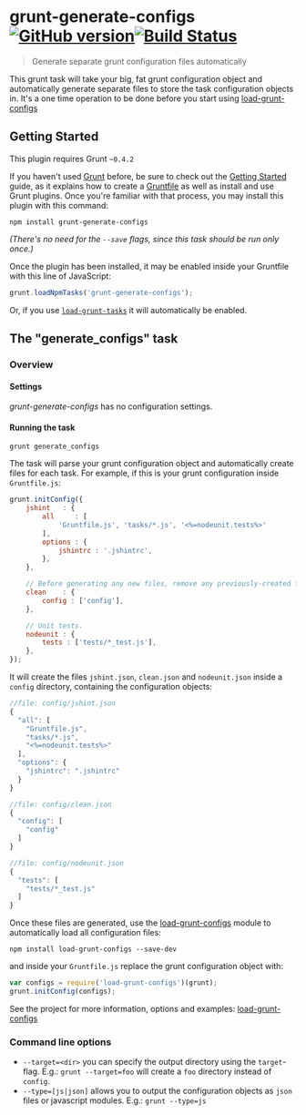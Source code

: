 # grunt-generate-configs [![GitHub version](https://badge.fury.io/gh/creynders%2Fgrunt-generate-configs.png)](http://badge.fury.io/gh/creynders%2Fgrunt-generate-configs)[![Build Status](https://secure.travis-ci.org/creynders/grunt-generate-configs.png?branch=master)](http://travis-ci.org/creynders/grunt-generate-configs)

> Generate separate grunt configuration files automatically

This grunt task will take your big, fat grunt configuration object and automatically generate separate files to store the task configuration objects in.
It's a one time operation to be done before you start using [load-grunt-configs][load-grunt-configs]

## Getting Started

This plugin requires Grunt `~0.4.2`

If you haven't used [Grunt](http://gruntjs.com/) before, be sure to check out the [Getting Started](http://gruntjs.com/getting-started) guide, as it explains how to create a [Gruntfile](http://gruntjs.com/sample-gruntfile) as well as install and use Grunt plugins. Once you're familiar with that process, you may install this plugin with this command:

```shell
npm install grunt-generate-configs
```

_(There's no need for the `--save` flags, since this task should be run only once.)_

Once the plugin has been installed, it may be enabled inside your Gruntfile with this line of JavaScript:

```javascript
grunt.loadNpmTasks('grunt-generate-configs');
```

Or, if you use [`load-grunt-tasks`](https://github.com/sindresorhus/load-grunt-tasks) it will automatically be enabled.

## The "generate_configs" task

### Overview

#### Settings

_grunt-generate-configs_ has no configuration settings.

#### Running the task

```shell
grunt generate_configs
```

The task will parse your grunt configuration object and automatically create files for each task.
For example, if this is your grunt configuration inside `Gruntfile.js`:

```javascript
grunt.initConfig({
    jshint   : {
        all     : [
            'Gruntfile.js', 'tasks/*.js', '<%=nodeunit.tests%>'
        ],
        options : {
            jshintrc : '.jshintrc',
        },
    },

    // Before generating any new files, remove any previously-created files.
    clean    : {
        config : ['config'],
    },

    // Unit tests.
    nodeunit : {
        tests : ['tests/*_test.js'],
    },
});
```

It will create the files `jshint.json`, `clean.json` and `nodeunit.json` inside a `config` directory, containing the configuration objects:

```javascript
//file: config/jshint.json
{
  "all": [
    "Gruntfile.js",
    "tasks/*.js",
    "<%=nodeunit.tests%>"
  ],
  "options": {
    "jshintrc": ".jshintrc"
  }
}
```
```javascript
//file: config/clean.json
{
  "config": [
    "config"
  ]
}
```
```javascript
//file: config/nodeunit.json
{
  "tests": [
    "tests/*_test.js"
  ]
}
```

Once these files are generated, use the [load-grunt-configs][load-grunt-configs] module to automatically load all configuration files:

```shell
npm install load-grunt-configs --save-dev
```

and inside your `Gruntfile.js` replace the grunt configuration object with:

```javascript
var configs = require('load-grunt-configs')(grunt);
grunt.initConfig(configs);
```

See the project for more information, options and examples: [load-grunt-configs][load-grunt-configs]

### Command line options

* `--target=<dir>` you can specify the output directory using the `target`-flag. E.g.: `grunt --target=foo` will create a `foo` directory instead of `config`.
* `--type=[js|json]` allows you to output the configuration objects as `json` files or javascript modules. E.g.: `grunt --type=js`



[load-grunt-configs]: https://creynders.github.io/load-grunt-configs